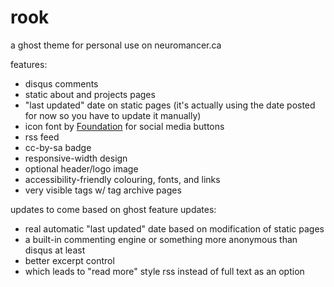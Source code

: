 rook
====

a ghost theme for personal use on neuromancer.ca

features:

- disqus comments
- static about and projects pages
- "last updated" date on static pages (it's actually using the date posted for now so you have to update it manually)
- icon font by [Foundation](http://zurb.com/playground/foundation-icons) for social media buttons
- rss feed
- cc-by-sa badge
- responsive-width design
- optional header/logo image
- accessibility-friendly colouring, fonts, and links
- very visible tags w/ tag archive pages

updates to come based on ghost feature updates:

- real automatic "last updated" date based on modification of static pages
- a built-in commenting engine or something more anonymous than disqus at least
- better excerpt control
- which leads to "read more" style rss instead of full text as an option
